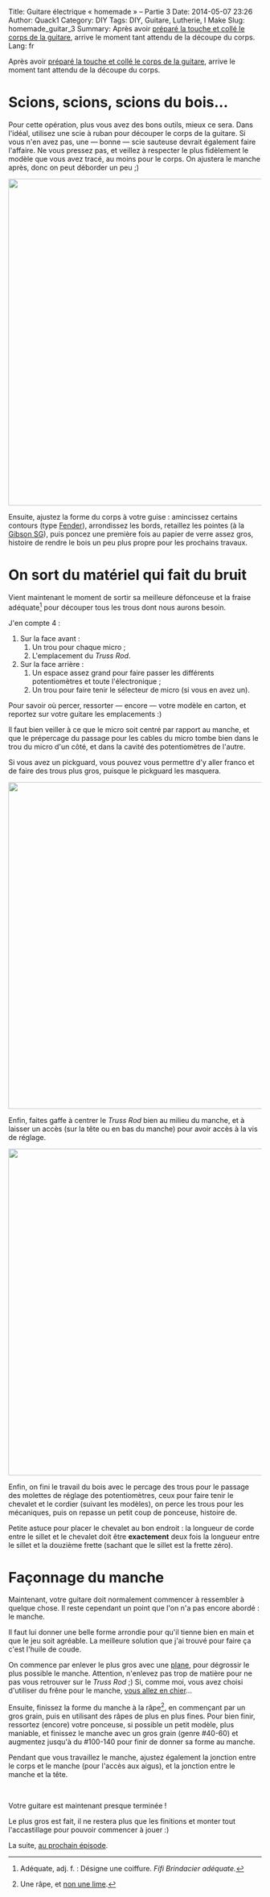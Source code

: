 Title: Guitare électrique « homemade » – Partie 3
Date: 2014-05-07 23:26 
Author: Quack1
Category: DIY
Tags: DIY, Guitare, Lutherie, I Make
Slug: homemade_guitar_3
Summary: Après avoir [préparé la touche et collé le corps de la guitare]({filename}/homemade_guitar_2.md), arrive le moment tant attendu de la découpe du corps.
Lang: fr

Après avoir [préparé la touche et collé le corps de la guitare]({filename}/homemade_guitar_2.md), arrive le moment tant attendu de la découpe du corps.

# Scions, scions, scions du bois...

Pour cette opération, plus vous avez des bons outils, mieux ce sera. Dans l'idéal, utilisez une scie à ruban pour découper le corps de la guitare. Si vous n'en avez pas, une — bonne — scie sauteuse devrait également faire l'affaire. Ne vous pressez pas, et veillez à respecter le plus fidèlement le modèle que vous avez tracé, au moins pour le corps. On ajustera le manche après, donc on peut déborder un peu ;)

<div align=center><a href="/upload/homemade_guitar_decoupe_HD.png"><img src="/upload/homemade_guitar_decoupe.png" align="center" width="650" /></a></div>

Ensuite, ajustez la forme du corps à votre guise : amincissez certains contours (type [Fender](http://www.franceguitare.fr/images/boutique-guitare/corps-guitares/stratocaster-blacktop/sonic-blue-et-hardware/corps-stratocaster-fender-blacktop-sonic-blue.jpg)), arrondissez les bords, retaillez les pointes (à la [Gibson SG](http://medias.audiofanzine.com/images/normal/595210.jpg)), puis poncez une première fois au papier de verre assez gros, histoire de rendre le bois un peu plus propre pour les prochains travaux.

# On sort du matériel qui fait du bruit

Vient maintenant le moment de sortir sa meilleure défonceuse et la fraise adéquate[^1] pour découper tous les trous dont nous aurons besoin.

J'en compte 4 : 

1. Sur la face avant : 
	1. Un trou pour chaque micro ;
	1. L'emplacement du _Truss Rod_.
1. Sur la face arrière : 
	1. Un espace assez grand pour faire passer les différents potentiomètres et toute l'électronique ;
	1. Un trou pour faire tenir le sélecteur de micro (si vous en avez un).

Pour savoir où percer, ressorter — encore — votre modèle en carton, et reportez sur votre guitare les emplacements :)

Il faut bien veiller à ce que le micro soit centré par rapport au manche, et que le prépercage du passage pour les cables du micro tombe bien dans le trou du micro d'un côté, et dans la cavité des potentiomètres de l'autre.

Si vous avez un pickguard, vous pouvez vous permettre d'y aller franco et de faire des trous plus gros, puisque le pickguard les masquera.

<div align=center><a href="/upload/homemade_guitar_defonceuse_HD.png"><img src="/upload/homemade_guitar_defonceuse.png" align="center" width="650" /></a></div>

Enfin, faites gaffe à centrer le _Truss Rod_ bien au milieu du manche, et à laisser un accès (sur la tête ou en bas du manche) pour avoir accès à la vis de réglage.

<div align=center><a href="/upload/homemade_guitar_truss_rod_HD.png"><img src="/upload/homemade_guitar_truss_rod.png" align="center" width="650" /></a></div>

Enfin, on fini le travail du bois avec le percage des trous pour le passage des molettes de réglage des potentiomètres, ceux pour faire tenir le chevalet et le cordier (suivant les modèles), on perce les trous pour les mécaniques, puis on repasse un petit coup de ponceuse, histoire de.

Petite astuce pour placer le chevalet au bon endroit : la longueur de corde entre le sillet et le chevalet doit être **exactement** deux fois la longueur entre le sillet et la douzième frette (sachant que le sillet est la frette zéro).

# Façonnage du manche

Maintenant, votre guitare doit normalement commencer à ressembler à quelque chose. Il reste cependant un point que l'on n'a pas encore abordé : le manche.

Il faut lui donner une belle forme arrondie pour qu'il tienne bien en main et que le jeu soit agréable. La meilleure solution que j'ai trouvé pour faire ça c'est l'huile de coude.

On commence par enlever le plus gros avec une [plane](http://fr.wikipedia.org/wiki/Plane), pour dégrossir le plus possible le manche. Attention, n'enlevez pas trop de matière pour ne pas vous retrouver sur le _Truss Rod_ ;) Si, comme moi, vous avez choisi d'utiliser du frêne pour le manche, [vous allez en chier](http://fr.wikipedia.org/wiki/Frene#Usages)...

Ensuite, finissez la forme du manche à la râpe[^3], en commençant par un gros grain, puis en utilisant des râpes de plus en plus fines. Pour bien finir, ressortez (encore) votre ponceuse, si possible un petit modèle, plus maniable, et finissez le manche avec un gros grain (genre #40-60) et augmentez jusqu'à du #100-140 pour finir de donner sa forme au manche.

Pendant que vous travaillez le manche, ajustez également la jonction entre le corps et le manche (pour l'accès aux aigus), et la jonction entre le manche et la tête.

&nbsp;

Votre guitare est maintenant presque terminée ! 

Le plus gros est fait, il ne restera plus que les finitions et monter tout l'accastillage pour pouvoir commencer à jouer :)

La suite, [au prochain épisode]({filename}/homemade_guitar_4.md).

[^1]: Adéquate, adj. f. : Désigne une coiffure. _Fifi Brindacier adéquate._[^2]
[^2]: Depuis le temps que je voulais caser cette vanne \o/ (_adéquate ⇔ « à des couettes »). D'ailleurs, on me signale que c'est une vanne de Coluche :)
[^3]: Une râpe, et [non une lime](http://fr.wikipedia.org/wiki/Lime_%28outil%29).